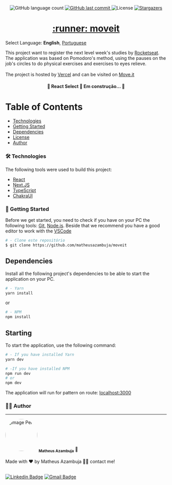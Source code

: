 <p align="center">
    <img alt="GitHub language count" src="https://img.shields.io/github/languages/count/matheusazambuja/moveit?color=%2304D361">
    <a href="https://github.com/matheusazambuja/moveit/commits/master">
        <img alt="GitHub last commit" src="https://img.shields.io/github/last-commit/matheusazambuja/moveit">
    </a>
    <img alt="License" src="https://img.shields.io/badge/license-MIT-brightgreen">
    <a href="https://github.com/matheusazambuja/moveit/stargazers">
        <img alt="Stargazers" src="https://img.shields.io/github/stars/matheusazambuja/moveit?style=social">
    </a>
</p>

<h1 align="center">
    <a href="https://pt-br.reactjs.org/">:runner: moveit</a>
</h1>

Select Language: **English**, [Portuguese](README-pt.md)

This project want to register the next level week's studies by [Rocketseat](https://rocketseat.com.br). The application was based on Pomodoro's method, using the pauses on the job's circles to do physical exercises and exercises to eyes relieve.
<br><br>
The project is hosted by [Vercel](https://vercel.com) and can be visited on [Move.it](https://moveit-matheusazambuja.vercel.app/)


<h4 align="center"> 
	🚧  React Select 🚀 Em construção...  🚧
</h4>

Table of Contents
=================
<!--ts-->
   * [Technologies](#-technologies)
   * [Getting Started](#-getting-started)
   * [Dependencies](#-dependencies)
   * [License](#-license)
   * [Author](#-author)
<!--te-->

### 🛠 Technologies
The following tools were used to build this project:

- [React](https://pt-br.reactjs.org/)
- [Next.JS](https://nextjs.org/)
- [TypeScript](https://www.typescriptlang.org/)
- [ChakraUI](https://chakra-ui.com/)

### 🚀 Getting Started

Before we get started, you need to check if you have on your PC the following tools: 
[Git](https://git-scm.com), [Node.js](https://nodejs.org/en/). 
Beside that we recommend you have a good editor to work with the [VSCode](https://code.visualstudio.com/)


```bash
# - Clone este repositório
$ git clone https://github.com/matheusazambuja/moveit
```


## Dependencies
Install all the following project's dependencies to be able to start the application on your PC.
```bash
# - Yarn
yarn install
```
or
```bash
# - NPM
npm install
```

## Starting
To start the application, use the following command:

```bash
# - If you have installed Yarn
yarn dev

# -If you have installed NPM
npm run dev
# or
npm dev
```

The application will run for pattern on route: [localhost:3000](http://localhost:3000)


### 🤵🏿 Author
---
<div>
    <img style="border-radius: 50%;" src="https://avatars.githubusercontent.com/u/60441029?s=460&u=d1fb5758f1192d28b6957689b03d7d9c2f77398f&v=4" width="100px;" alt="Image Perfil" />
    <sub><b>Matheus Azambuja</b></sub> 🚀
</div>
<br>
Made with ❤️ by Matheus Azambuja 👋🏿 contact me!
<br><br>

[![Linkedin Badge](https://img.shields.io/badge/-MatheusAzambuja-blue?style=flat-square&logo=Linkedin&logoColor=white&link=https://https://www.linkedin.com/in/matheus-azambuja-9197411a1//)](https://https://www.linkedin.com/in/matheus-azambuja-9197411a1//)
[![Gmail Badge](https://img.shields.io/badge/-matheusazambuja35@gmail.com-c14438?style=flat-square&logo=Gmail&logoColor=white&link=mailto:matheusazambuja35@gmail.com)](mailto:matheusazambuja35@gmail.com)